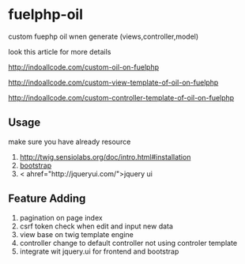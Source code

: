 fuelphp-oil
===========

custom fuephp oil wnen generate (views,controller,model)

look this article for more details

<a href="http://indoallcode.com/custom-oil-on-fuelphp">http://indoallcode.com/custom-oil-on-fuelphp</a>

<a href="http://indoallcode.com/custom-view-template-of-oil-on-fuelphp">http://indoallcode.com/custom-view-template-of-oil-on-fuelphp</a>

<a href="http://indoallcode.com/custom-controller-template-of-oil-on-fuelphp">http://indoallcode.com/custom-controller-template-of-oil-on-fuelphp</a>

Usage
-------
make sure you have already resource 
<ol>
<li><a href="twig lib">http://twig.sensiolabs.org/doc/intro.html#installation</a></li>
<li> <a href="http://twitter.github.com/bootstrap/index.html">bootstrap</a> </li>
<li> < ahref="http://jqueryui.com/">jquery ui </a></li>
</ol>


Feature Adding
--------------
<ol>
<li>pagination on page index</li>
<li>csrf token check when edit and input new data</li>
<li>view base on twig template engine</li>
<li>controller change to default controller not using controler template</li>
<li>integrate wit jquery.ui for frontend and bootstrap</li>
</ol>

